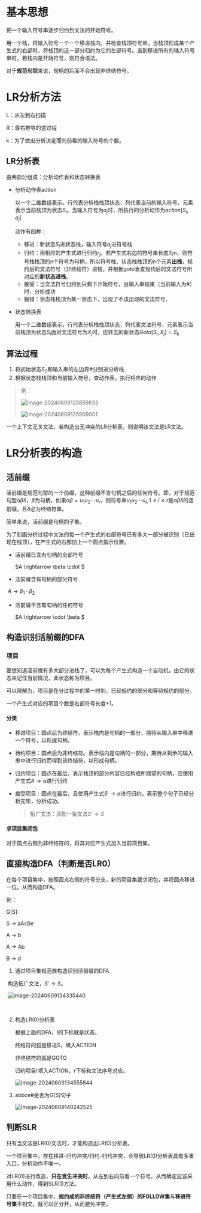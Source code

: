 # 基本思想

把一个输入符号串逐步归约到文法的开始符号。

用一个栈，将输入符号一个一个移进栈内，并检查栈顶符号串。当栈顶形成某个产生式的右部时，将栈顶的这一部分归约为它的左部符号。直到移进所有的输入符号串时，若栈内是开始符号，则符合语法。

对于**规范句型**来说，句柄的后面不会出现非终结符号。

# LR分析方法

L：从左到右扫描

R：最右推导的逆过程

k：为了做出分析决定而向前看的输入符号的个数。

## LR分析表

由两部分组成：分析动作表和状态转换表

-   分析动作表action

    以一个二维数组表示。行代表分析栈栈顶状态，列代表当前的输入符号，元素表示当前栈顶为状态$S_i$。当输入符号为$a_j$时，所执行的分析动作为$action[S_i,a_j]$

    动作有四种：

    -   移进：新状态$S_i$进状态栈，输入符号$a_j$进符号栈
    -   归约：用相应的产生式进行归约$r_j$。若产生式右边的符号串长度为n，则符号栈栈顶的n个符号为句柄，所以符号栈、状态栈栈顶的n个元素**出栈**，规约后的文法符号（非终结符）进栈，并根据goto表查规约后的文法符号所对应的**新状态进栈**。
    -   接受：当文法符号归约到只剩下开始符号，且输入串结束（当前输入为#）时，分析成功
    -   报错：状态栈栈顶为某一状态下，出现了不该出现的文法符号、

-   状态转换表

    用一个二维数组表示，行代表分析栈栈顶状态，列代表文法符号，元素表示当前栈顶为状态$S_i$面对文法符号为$X_j$时，应转去的新状态$Goto[S_i,X_j] = S_k$

## 算法过程

1.   将初始状态$S_0$和输入串的左边界#分别进分析栈
2.   根据状态栈栈顶和当前输入符号，查动作表，执行相应的动作

>   例：
>
>   ![image-20240609125859633](./05%20LR.assets/image-20240609125859633.png)
>
>   ![image-20240609125909001](./05%20LR.assets/image-20240609125909001.png)

一个上下文无关文法，若构造出无冲突的LR分析表，则说明该文法是LR文法。



# LR分析表的构造

## 活前缀

活前缀是规范句型的一个前缀，这种前缀不含句柄之后的任何符号。即，对于规范句型$\alpha \beta \delta$，$\beta$为句柄，如果$\alpha\beta = u_1u_2\cdots u_r$，则符号串$u_1u_2\cdots u_i,1 \leq i \leq r$是$\alpha \beta \delta$的活前缀。且$\delta$必为终结符串。

简单来说，活前缀是句柄的子集。

为了刻画分析过程中文法的每一个产生式的右部符号已有多大一部分被识别（已出现在栈顶），在产生式的右部加上一个圆点指示位置。

-   活前缀已含有句柄的全部符号

    $A \rightarrow \beta \cdot $

-   活前缀含有句柄的部分符号

​	$A \rightarrow \beta_1 \cdot \beta_2$

-   活前缀不含有句柄的任何符号

    $A \rightarrow \cdot \beta  $

## 构造识别活前缀的DFA

### 项目

要想知道活前缀有多大部分进栈了，可以为每个产生式构造一个自动机，由它的状态来记住当前情况，此状态称为项目。

可以理解为，项目是在分过程中的某一时刻，已经规约的部分和等待规约的部分。

一个产生式对应的项目个数是右部符号长度+1。

#### 分类

-   移进项目：圆点后为终结符。表示栈内是句柄的一部分，期待从输入串中移进一个符号，以形成句柄。

-   待约项目：圆点后为非终结符。表示栈内是句柄的一部分，期待从剩余的输入串中进行归约而得到该终结符，以形成句柄。

-   归约项目：圆点在最后。表示栈顶的部分内容已经构成所期望的句柄，应使用产生式$A\rightarrow \alpha$进行归约

-   接受项目：圆点在最后，且使用产生式$S' \rightarrow \alpha$进行归约，表示整个句子已经分析完毕，分析成功。

    >   拓广文法：添加一条文法$S' \rightarrow S$​ 

#### 求项目集闭包

对于圆点右侧为非终结符的，将其对应产生式加入当前项目集。

## 直接构造DFA（判断是否LR0）

在每个项目集中，按照圆点右侧的符号分支，新的项目集要求闭包，并将圆点移进一位。从而构造DFA。

例：

G[S]:

S -> aAcBe

A -> b

A -> Ab

B -> d

1.   通过项目集规范族构造识别活前缀的DFA

​	构造拓广文法，$S' \rightarrow S$。

​	![image-20240609134335440](./05%20LR.assets/image-20240609134335440.png)

​	

2.   构造LR(0)分析表

     根据上面的DFA，$I$的下标就是状态。

     终结符的弧是移进S，填入ACTION

     非终结符的弧是GOTO

     归约项目r填入ACTION，r下标和文法序号对应。

     ![image-20240609134555844](./05%20LR.assets/image-20240609134555844.png)

3.   abbce#是否为G[S]句子

     ![image-20240609140242525](./05%20LR.assets/image-20240609140242525.png)

## 判断SLR

只有当文法是LR(0)文法时，才能构造出LR(0)分析表。

一个项目集中，存在移进-归约冲突/归约-归约冲突，会导致LR(0)分析表具有多重入口，分析动作不唯一。

对LR(0)进行改造，**只在发生冲突时**，从左到右向前看一个符号，从而确定应该采用什么动作，得到SLR(1)方法。

只要在一个项目集中，**规约成的非终结符（产生式左侧）的FOLLOW集**与**移进符号集**不相交，就可以区分开，从而避免冲突。